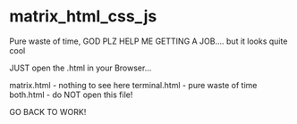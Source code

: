 # matrix_html_css_js
Pure waste of time, GOD PLZ HELP ME GETTING A JOB.... but it looks quite cool

JUST open the .html in your Browser... 

matrix.html - nothing to see here
terminal.html - pure waste of time
both.html - do NOT open this file! 

GO BACK TO WORK! 
